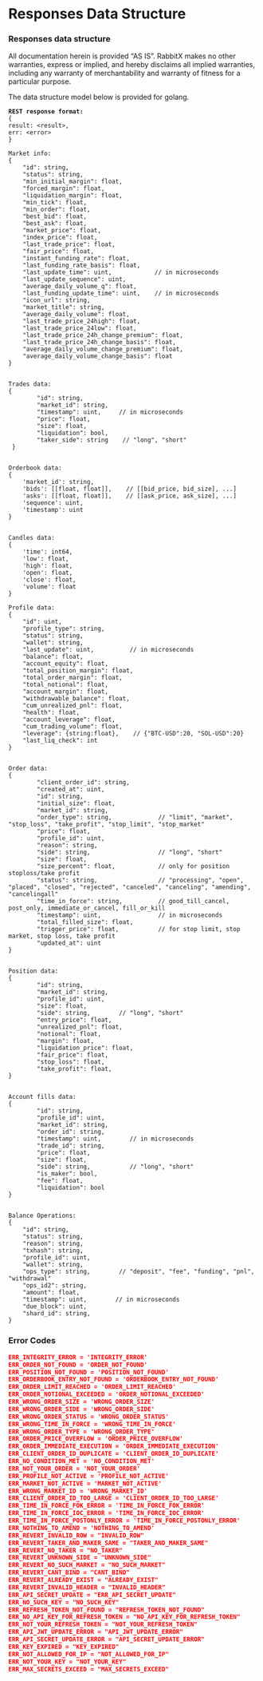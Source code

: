 # Responses Data Structure

### Responses data structure

All documentation herein is provided ​“AS IS”. RabbitX makes no other warranties, express or implied, and hereby disclaims all implied warranties, including any warranty of merchantability and warranty of fitness for a particular purpose.

The data structure model below is provided for golang.

<pre class="language-javascript"><code class="lang-javascript"><strong>REST response format:
</strong>{
result: &#x3C;result>,
err: &#x3C;error>
}

Market info:
{
    "id": string,
    "status": string,
    "min_initial_margin": float,
    "forced_margin": float,
    "liquidation_margin": float,
    "min_tick": float,
    "min_order": float,
    "best_bid": float,
    "best_ask": float,
    "market_price": float,
    "index_price": float,
    "last_trade_price": float,
    "fair_price": float,
    "instant_funding_rate": float,
    "last_funding_rate_basis": float,
    "last_update_time": uint,            // in microseconds
    "last_update_sequence": uint,
    "average_daily_volume_q": float,
    "last_funding_update_time": uint,    // in microseconds
    "icon_url": string,
    "market_title": string,
    "average_daily_volume": float,
    "last_trade_price_24high": float,
    "last_trade_price_24low": float,
    "last_trade_price_24h_change_premium": float,
    "last_trade_price_24h_change_basis": float,
    "average_daily_volume_change_premium": float,
    "average_daily_volume_change_basis": float
}


Trades data:
{
        "id": string,
        "market_id": string,
        "timestamp": uint,     // in microseconds
        "price": float,
        "size": float,
        "liquidation": bool,
        "taker_side": string    // "long", "short"
 }


Orderbook data:
{
	'market_id': string, 
	'bids': [[float, float]],    // [[bid_price, bid_size], ...]
	'asks': [[float, float]],    // [[ask_price, ask_size], ...]
	'sequence': uint,
	'timestamp': uint
}


Candles data:
{
	'time': int64,
	'low': float,
	'high': float,
	'open': float,
	'close': float,
	'volume': float
}

Profile data:
{
    "id": uint,
    "profile_type": string,
    "status": string,
    "wallet": string,
    "last_update": uint,          // in microseconds
    "balance": float,
    "account_equity": float,
    "total_position_margin": float,
    "total_order_margin": float,
    "total_notional": float,
    "account_margin": float,
    "withdrawable_balance": float,
    "cum_unrealized_pnl": float,
    "health": float,
    "account_leverage": float,
    "cum_trading_volume": float,
    "leverage": {string:float},    // {"BTC-USD":20, "SOL-USD":20}
    "last_liq_check": int
}


Order data:
{
        "client_order_id": string,
        "created_at": uint,
        "id": string,
        "initial_size": float,
        "market_id": string,
        "order_type": string,             // "limit", "market", "stop_loss", "take_profit", "stop_limit", "stop_market"
        "price": float,
        "profile_id": uint,
        "reason": string,
        "side": string,                   // "long", "short"
        "size": float,
        "size_percent": float,            // only for position stoploss/take profit
        "status": string,                 // "processing", "open", "placed", "closed", "rejected", "canceled", "canceling", "amending", "cancelingall"
        "time_in_force": string,          // good_till_cancel, post_only, immediate_or_cancel, fill_or_kill
        "timestamp": uint,                // in microseconds
        "total_filled_size": float,
        "trigger_price": float,           // for stop limit, stop market, stop loss, take profit
        "updated_at": uint
}


Position data:
{
        "id": string,
        "market_id": string,
        "profile_id": uint,
        "size": float,
        "side": string,        // "long", "short"
        "entry_price": float,
        "unrealized_pnl": float,
        "notional": float,
        "margin": float,
        "liquidation_price": float,
        "fair_price": float,
        "stop_loss": float,
        "take_profit": float,
}


Account fills data:
{
        "id": string,
        "profile_id": uint,
        "market_id": string,
        "order_id": string,
        "timestamp": uint,        // in microseconds
        "trade_id": string,
        "price": float,
        "size": float,
        "side": string,           // "long", "short"
        "is_maker": bool,
        "fee": float,
        "liquidation": bool
}


Balance Operations:
{
	"id": string,
	"status": string, 
	"reason": string,
	"txhash": string,
	"profile_id": uint, 
	"wallet": string,
	"ops_type": string,        // "deposit", "fee", "funding", "pnl", "withdrawal"
	"ops_id2": string, 
	"amount": float, 
	"timestamp": uint,        // in microseconds
	"due_block": uint,
	"shard_id": string,
}
</code></pre>

### Error Codes

```json
ERR_INTEGRITY_ERROR = 'INTEGRITY_ERROR'
ERR_ORDER_NOT_FOUND = 'ORDER_NOT_FOUND'
ERR_POSITION_NOT_FOUND = 'POSITION_NOT_FOUND'
ERR_ORDERBOOK_ENTRY_NOT_FOUND = 'ORDERBOOK_ENTRY_NOT_FOUND'
ERR_ORDER_LIMIT_REACHED = 'ORDER_LIMIT_REACHED'
ERR_ORDER_NOTIONAL_EXCEEDED = 'ORDER_NOTIONAL_EXCEEDED'
ERR_WRONG_ORDER_SIZE = 'WRONG_ORDER_SIZE'
ERR_WRONG_ORDER_SIDE = 'WRONG_ORDER_SIDE'
ERR_WRONG_ORDER_STATUS = 'WRONG_ORDER_STATUS'
ERR_WRONG_TIME_IN_FORCE = 'WRONG_TIME_IN_FORCE'
ERR_WRONG_ORDER_TYPE = 'WRONG_ORDER_TYPE'
ERR_ORDER_PRICE_OVERFLOW = 'ORDER_PRICE_OVERFLOW'
ERR_ORDER_IMMEDIATE_EXECUTION = 'ORDER_IMMEDIATE_EXECUTION'
ERR_CLIENT_ORDER_ID_DUPLICATE = 'CLIENT_ORDER_ID_DUPLICATE'
ERR_NO_CONDITION_MET = 'NO_CONDITION_MET'
ERR_NOT_YOUR_ORDER = 'NOT_YOUR_ORDER'
ERR_PROFILE_NOT_ACTIVE = 'PROFILE_NOT_ACTIVE'
ERR_MARKET_NOT_ACTIVE = 'MARKET_NOT_ACTIVE'
ERR_WRONG_MARKET_ID = 'WRONG_MARKET_ID'
ERR_CLIENT_ORDER_ID_TOO_LARGE = 'CLIENT_ORDER_ID_TOO_LARGE'
ERR_TIME_IN_FORCE_FOK_ERROR = 'TIME_IN_FORCE_FOK_ERROR'
ERR_TIME_IN_FORCE_IOC_ERROR = 'TIME_IN_FORCE_IOC_ERROR'
ERR_TIME_IN_FORCE_POSTONLY_ERROR = 'TIME_IN_FORCE_POSTONLY_ERROR'
ERR_NOTHING_TO_AMEND = 'NOTHING_TO_AMEND'
ERR_REVERT_INVALID_ROW = "INVALID_ROW"
ERR_REVERT_TAKER_AND_MAKER_SAME = "TAKER_AND_MAKER_SAME"
ERR_REVERT_NO_TAKER = "NO_TAKER"
ERR_REVERT_UNKNOWN_SIDE = "UNKNOWN_SIDE"
ERR_REVERT_NO_SUCH_MARKET = "NO_SUCH_MARKET"
ERR_REVERT_CANT_BIND = "CANT_BIND"
ERR_REVERT_ALREADY_EXIST = "ALREADY_EXIST"
ERR_REVERT_INVALID_HEADER = "INVALID_HEADER"
ERR_API_SECRET_UPDATE = "ERR_API_SECRET_UPDATE"
ERR_NO_SUCH_KEY = "NO_SUCH_KEY"
ERR_REFRESH_TOKEN_NOT_FOUND = "REFRESH_TOKEN_NOT_FOUND"
ERR_NO_API_KEY_FOR_REFRESH_TOKEN = "NO_API_KEY_FOR_REFRESH_TOKEN"
ERR_NOT_YOUR_REFRESH_TOKEN = "NOT_YOUR_REFRESH_TOKEN"
ERR_API_JWT_UPDATE_ERROR = "API_JWT_UPDATE_ERROR"
ERR_API_SECRET_UPDATE_ERROR = "API_SECRET_UPDATE_ERROR"
ERR_KEY_EXPIRED = "KEY_EXPIRED"
ERR_NOT_ALLOWED_FOR_IP = "NOT_ALLOWED_FOR_IP"
ERR_NOT_YOUR_KEY = "NOT_YOUR_KEY"
ERR_MAX_SECRETS_EXCEED = "MAX_SECRETS_EXCEED"
```
